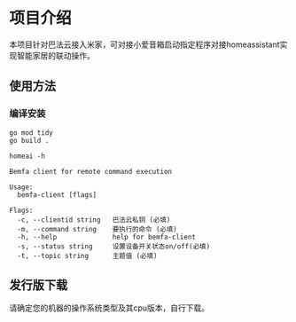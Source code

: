 # 项目介绍

本项目针对巴法云接入米家，可对接小爱音箱启动指定程序对接homeassistant实现智能家居的联动操作。

## 使用方法

### 编译安装
```shell
go mod tidy
go build .
```
```shell
homeai -h
```
```
Bemfa client for remote command execution

Usage:
  bemfa-client [flags]

Flags:
  -c, --clientid string   巴法云私钥 (必填)
  -m, --command string    要执行的命令 (必填)
  -h, --help              help for bemfa-client
  -s, --status string     设置设备开关状态on/off(必填)
  -t, --topic string      主题值 (必填)

```

## 发行版下载

请确定您的机器的操作系统类型及其cpu版本，自行下载。